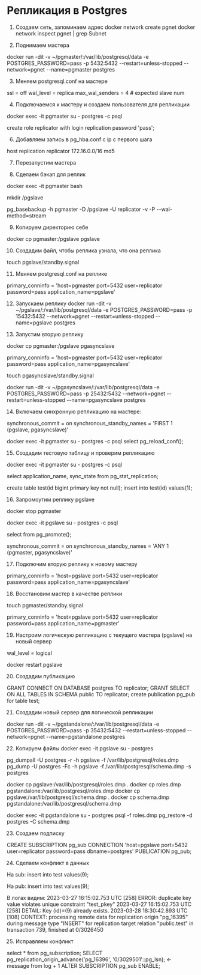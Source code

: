 # Репликация в Postgres

1. Создаем сеть, запоминаем адрес
docker network create pgnet
docker network inspect pgnet | grep Subnet

2. Поднимаем мастера

docker run -dit -v ~/pgmaster/:/var/lib/postgresql/data -e POSTGRES_PASSWORD=pass -p 5432:5432 --restart=unless-stopped --network=pgnet --name=pgmaster postgres

3. Меняем postgresql.conf на мастере

ssl = off
wal_level = replica
max_wal_senders = 4 # expected slave num

4. Подключаемся к мастеру и создаем пользователя для репликации

docker exec -it pgmaster su - postgres -c psql

create role replicator with login replication password 'pass';

6. Добавляем запись в pg_hba.conf с ip с первого шага

host    replication  replicator  172.16.0.0/16  md5

7. Перезапустим мастера


8.  Сделаем бэкап для реплик

docker exec -it pgmaster bash

mkdir /pgslave

pg_basebackup -h pgmaster -D /pgslave -U replicator -v -P --wal-method=stream

9. Копируем директорию себе

docker cp pgmaster:/pgslave pgslave

10. Создадим файл, чтобы реплика узнала, что она реплика

touch pgslave/standby.signal

11. Меняем postgresql.conf на реплике

primary_conninfo = 'host=pgmaster port=5432 user=replicator password=pass application_name=pgslave'

12. Запускаем реплику
docker run -dit -v ~/pgslave/:/var/lib/postgresql/data -e POSTGRES_PASSWORD=pass -p 15432:5432 --network=pgnet --restart=unless-stopped --name=pgslave postgres

13. Запустим вторую реплику

docker cp pgmaster:/pgslave pgasyncslave

primary_conninfo = 'host=pgmaster port=5432 user=replicator password=pass application_name=pgasyncslave'

touch pgasyncslave/standby.signal

docker run -dit -v ~/pgasyncslave/:/var/lib/postgresql/data -e POSTGRES_PASSWORD=pass -p 25432:5432 --network=pgnet --restart=unless-stopped --name=pgasyncslave postgres

14. Включаем синхронную репликацию на мастере:

synchronous_commit = on
synchronous_standby_names = 'FIRST 1 (pgslave, pgasyncslave)'

docker exec -it pgmaster su - postgres -c psql
select pg_reload_conf();

15. Создадим тестовую таблицу и проверим репликацию

docker exec -it pgmaster su - postgres -c psql

select application_name, sync_state from pg_stat_replication;

create table test(id bigint primary key not null);
insert into test(id) values(1);

16. Запромоутим реплику pgslave

docker stop pgmaster

docker exec -it pgslave su - postgres -c psql

select from pg_promote();

synchronous_commit = on
synchronous_standby_names = 'ANY 1 (pgmaster, pgasyncslave)'

17. Подключим вторую реплику к новому мастеру

primary_conninfo = 'host=pgslave port=5432 user=replicator password=pass application_name=pgasyncslave'


18. Восстановим мастер в качестве реплики

touch pgmaster/standby.signal

primary_conninfo = 'host=pgslave port=5432 user=replicator password=pass application_name=pgmaster'


19. Настроим логическую репликацию с текущего мастера (pgslave) на новый сервер

wal_level = logical

docker restart pgslave

20. Создадим публикацию

GRANT CONNECT ON DATABASE postgres TO replicator;
GRANT SELECT ON ALL TABLES IN SCHEMA public TO replicator;
create publication pg_pub for table test;

21. Создадим новый сервер для логической репликации

docker run -dit -v ~/pgstandalone/:/var/lib/postgresql/data -e POSTGRES_PASSWORD=pass -p 35432:5432 --restart=unless-stopped --network=pgnet --name=pgstandalone postgres

22. Копируем файлы
docker exec -it pgslave su - postgres

pg_dumpall -U postgres -r -h pgslave -f /var/lib/postgresql/roles.dmp
pg_dump -U postgres -Fc -h pgslave -f /var/lib/postgresql/schema.dmp -s postgres

docker cp pgslave:/var/lib/postgresql/roles.dmp .
docker cp roles.dmp pgstandalone:/var/lib/postgresql/roles.dmp
docker cp pgslave:/var/lib/postgresql/schema.dmp .
docker cp schema.dmp pgstandalone:/var/lib/postgresql/schema.dmp


docker exec -it pgstandalone su - postgres
psql -f roles.dmp
pg_restore -d postgres -C schema.dmp

23. Создаем подписку

CREATE SUBSCRIPTION pg_sub CONNECTION 'host=pgslave port=5432 user=replicator password=pass dbname=postgres' PUBLICATION pg_pub;

24. Сделаем конфликт в данных

На sub:
insert into test values(9);

На pub:
insert into test values(9);

В логах видим:
2023-03-27 16:15:02.753 UTC [258] ERROR:  duplicate key value violates unique constraint "test_pkey"
2023-03-27 16:15:02.753 UTC [258] DETAIL:  Key (id)=(9) already exists.
2023-03-28 18:30:42.893 UTC [108] CONTEXT:  processing remote data for replication origin "pg_16395" during message type "INSERT" for replication target relation "public.test" in transaction 739, finished at 0/3026450

25. Исправляем конфликт

select * from pg_subscription;
SELECT pg_replication_origin_advance('pg_16396', '0/3029501'::pg_lsn); <- message from log + 1
ALTER SUBSCRIPTION pg_sub ENABLE;
